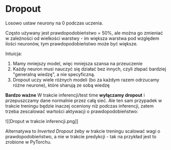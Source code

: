 # Dropout

Losowo ustaw neurony na 0 podczas uczenia.

Często używany jest prawdopodobieństwo = 50%, ale można go zmieniać w zależności od wielkości warstwy - im większa warstwa pod względem ilości neuronów, tym prawdopodobieństwo może być większe. 

Intuicja:

1. Mamy mniejszy model, więc mniejsza szansa na przeuczenie
2. Każdy neuron musi nauczyć się działać bez innych, czyli złapać bardziej "generalną wiedzę", a nie specyficzną.
3. Dropout uczy wiele różnych modeli (bo za każdym razem odrzucamy różne neurone), które sharują ze sobą wiedzę

**Bardzo ważne**
W trakcie inferencji/test time **wyłączamy dropout** i przepuszczamy dane normalnie przez całą sieć. Ale ten sam przypadek w trakcie treningu będzie inaczej oceniony niż podczas inferencji, zatem trzeba zescalować wartości aktywacji o prawdopodobieństwo:

![[Droput w trakcie inferencji.png]]

Alternatywa to *Inverted Dropout* żeby w trakcie treningu scalować wagi o prawdopodobieństwo, a nie w trakcie predykcji - tak na przykład jest to zrobione w PyTorchu.

 